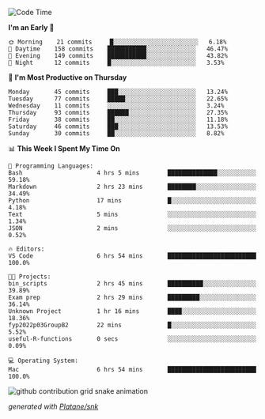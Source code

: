 <!--START_SECTION:waka-->
![Code Time](http://img.shields.io/badge/Code%20Time-109%20hrs%2034%20mins-blue)

**I'm an Early 🐤** 

```text
🌞 Morning    21 commits     █░░░░░░░░░░░░░░░░░░░░░░░░   6.18% 
🌆 Daytime    158 commits    ███████████░░░░░░░░░░░░░░   46.47% 
🌃 Evening    149 commits    ███████████░░░░░░░░░░░░░░   43.82% 
🌙 Night      12 commits     █░░░░░░░░░░░░░░░░░░░░░░░░   3.53%

```
📅 **I'm Most Productive on Thursday** 

```text
Monday       45 commits     ███░░░░░░░░░░░░░░░░░░░░░░   13.24% 
Tuesday      77 commits     █████░░░░░░░░░░░░░░░░░░░░   22.65% 
Wednesday    11 commits     ░░░░░░░░░░░░░░░░░░░░░░░░░   3.24% 
Thursday     93 commits     ██████░░░░░░░░░░░░░░░░░░░   27.35% 
Friday       38 commits     ██░░░░░░░░░░░░░░░░░░░░░░░   11.18% 
Saturday     46 commits     ███░░░░░░░░░░░░░░░░░░░░░░   13.53% 
Sunday       30 commits     ██░░░░░░░░░░░░░░░░░░░░░░░   8.82%

```


📊 **This Week I Spent My Time On** 

```text
💬 Programming Languages: 
Bash                     4 hrs 5 mins        ██████████████░░░░░░░░░░░   59.18% 
Markdown                 2 hrs 23 mins       ████████░░░░░░░░░░░░░░░░░   34.49% 
Python                   17 mins             █░░░░░░░░░░░░░░░░░░░░░░░░   4.18% 
Text                     5 mins              ░░░░░░░░░░░░░░░░░░░░░░░░░   1.34% 
JSON                     2 mins              ░░░░░░░░░░░░░░░░░░░░░░░░░   0.52%

🔥 Editors: 
VS Code                  6 hrs 54 mins       █████████████████████████   100.0%

🐱‍💻 Projects: 
bin_scripts              2 hrs 45 mins       ██████████░░░░░░░░░░░░░░░   39.89% 
Exam prep                2 hrs 29 mins       █████████░░░░░░░░░░░░░░░░   36.14% 
Unknown Project          1 hr 16 mins        ████░░░░░░░░░░░░░░░░░░░░░   18.36% 
fyp2022p03GroupB2        22 mins             █░░░░░░░░░░░░░░░░░░░░░░░░   5.52% 
useful-R-functions       0 secs              ░░░░░░░░░░░░░░░░░░░░░░░░░   0.09%

💻 Operating System: 
Mac                      6 hrs 54 mins       █████████████████████████   100.0%

```


<!--END_SECTION:waka-->


<!--Snake Game-->
![github contribution grid snake animation](https://raw.githubusercontent.com/viggo-gascou/viggo-gascou/output/github-contribution-grid-snake.svg)

_generated with [Platane/snk](https://github.com/Platane/snk)_
<!--Snake Game-->

